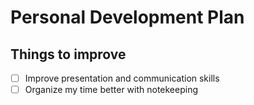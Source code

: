 # Personal Development Plan

## Things to improve
- [ ] Improve presentation and communication skills
- [ ] Organize my time better with notekeeping